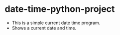 # date-time-python-project

- This is a simple current date time program.
- Shows a current date and time.
  
